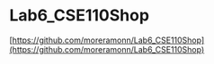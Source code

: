 # Lab6_CSE110Shop

[https://github.com/moreramonn/Lab6_CSE110Shop](https://github.com/moreramonn/Lab6_CSE110Shop)
